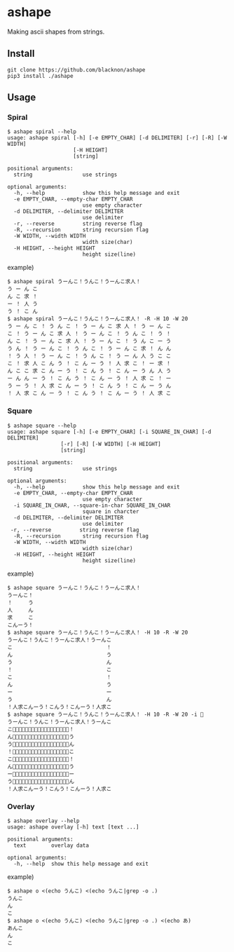ashape
===

Making ascii shapes from strings.

## Install

    git clone https://github.com/blacknon/ashape
    pip3 install ./ashape

## Usage

### Spiral

    $ ashape spiral --help                                                                                                                                                                                                                                                         
    usage: ashape spiral [-h] [-e EMPTY_CHAR] [-d DELIMITER] [-r] [-R] [-W WIDTH]
                         [-H HEIGHT]
                         [string]

    positional arguments:
      string                use strings

    optional arguments:
      -h, --help            show this help message and exit
      -e EMPTY_CHAR, --empty-char EMPTY_CHAR
                            use empty character
      -d DELIMITER, --delimiter DELIMITER
                            use delimiter
      -r, --reverse         string reverse flag
      -R, --recursion       string recursion flag
      -W WIDTH, --width WIDTH
                            width size(char)
      -H HEIGHT, --height HEIGHT
                            height size(line)

example)

    $ ashape spiral うーんこ！うんこ！うーんこ求人！
    う ー ん こ
    ん こ 求 ！
    ー ！ 人 う
    う ！ こ ん
    $ ashape spiral うーんこ！うんこ！うーんこ求人！ -R -H 10 -W 20
    う ー ん こ ！ う ん こ ！ う ー ん こ 求 人 ！ う ー ん こ
    こ ！ う ー ん こ 求 人 ！ う ー ん こ ！ う ん こ ！ う ！
    ん こ ！ う ー ん こ 求 人 ！ う ー ん こ ！ う ん こ ー う
    う ん ！ う ー ん こ ！ う ん こ ！ う ー ん こ 求 ！ ん ん
    ！ う 人 ！ う ー ん こ ！ う ん こ ！ う ー ん 人 う こ こ
    こ ！ 求 人 こ ん う ！ こ ん ー う ！ 人 求 こ ！ ー 求 ！
    ん こ こ 求 こ ん ー う ！ こ ん う ！ こ ん ー う ん 人 う
    ー ん ん ー う ！ こ ん う ！ こ ん ー う ！ 人 求 こ ！ ー
    う ー う ！ 人 求 こ ん ー う ！ こ ん う ！ こ ん ー う ん
    ！ 人 求 こ ん ー う ！ こ ん う ！ こ ん ー う ！ 人 求 こ


### Square

    $ ashape square --help
    usage: ashape square [-h] [-e EMPTY_CHAR] [-i SQUARE_IN_CHAR] [-d DELIMITER]
                     [-r] [-R] [-W WIDTH] [-H HEIGHT]
                     [string]

    positional arguments:
      string                use strings

    optional arguments:
      -h, --help            show this help message and exit
      -e EMPTY_CHAR, --empty-char EMPTY_CHAR
                            use empty character
      -i SQUARE_IN_CHAR, --square-in-char SQUARE_IN_CHAR
                            square in charcter
      -d DELIMITER, --delimiter DELIMITER
                            use delimiter
     -r, --reverse         string reverse flag
      -R, --recursion       string recursion flag
      -W WIDTH, --width WIDTH
                            width size(char)
      -H HEIGHT, --height HEIGHT
                            height size(line)

example)

    $ ashape square うーんこ！うんこ！うーんこ求人！
    うーんこ！
    ！　　　う
    人　　　ん
    求　　　こ
    こんーう！
    $ ashape square うーんこ！うんこ！うーんこ求人！ -H 10 -R -W 20
    うーんこ！うんこ！うーんこ求人！うーんこ
    こ　　　　　　　　　　　　　　　　　　！
    ん　　　　　　　　　　　　　　　　　　う
    う　　　　　　　　　　　　　　　　　　ん
    ！　　　　　　　　　　　　　　　　　　こ
    こ　　　　　　　　　　　　　　　　　　！
    ん　　　　　　　　　　　　　　　　　　う
    ー　　　　　　　　　　　　　　　　　　ー
    う　　　　　　　　　　　　　　　　　　ん
    ！人求こんーう！こんう！こんーう！人求こ
    $ ashape square うーんこ！うんこ！うーんこ求人！ -H 10 -R -W 20 -i 💩
    うーんこ！うんこ！うーんこ求人！うーんこ
    こ💩💩💩💩💩💩💩💩💩💩💩💩💩💩💩💩💩💩！
    ん💩💩💩💩💩💩💩💩💩💩💩💩💩💩💩💩💩💩う
    う💩💩💩💩💩💩💩💩💩💩💩💩💩💩💩💩💩💩ん
    ！💩💩💩💩💩💩💩💩💩💩💩💩💩💩💩💩💩💩こ
    こ💩💩💩💩💩💩💩💩💩💩💩💩💩💩💩💩💩💩！
    ん💩💩💩💩💩💩💩💩💩💩💩💩💩💩💩💩💩💩う
    ー💩💩💩💩💩💩💩💩💩💩💩💩💩💩💩💩💩💩ー
    う💩💩💩💩💩💩💩💩💩💩💩💩💩💩💩💩💩💩ん
    ！人求こんーう！こんう！こんーう！人求こ


### Overlay

    $ ashape overlay --help
    usage: ashape overlay [-h] text [text ...]

    positional arguments:
      text        overlay data

    optional arguments:
      -h, --help  show this help message and exit

example)

    $ ashape o <(echo うんこ) <(echo うんこ|grep -o .)
    うんこ
    ん
    こ
    $ ashape o <(echo うんこ) <(echo うんこ|grep -o .) <(echo あ)
    あんこ
    ん
    こ

